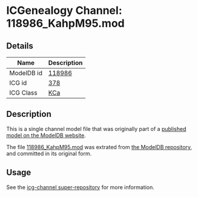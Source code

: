 # ICGenealogy Channel: 118986\_KahpM95.mod

## Details

Name | Description
---- | -----------
ModelDB id | [118986](http://senselab.med.yale.edu/ModelDB/ShowModel.cshtml?model=118986)
ICG id | [378](http://icg.neurotheory.ox.ac.uk/channels/5/378)
ICG Class | [KCa](http://icg.neurotheory.ox.ac.uk/channels/5)

## Description

This is a single channel model file that was originally part of a [published model on the ModelDB website](http://senselab.med.yale.edu/mModelDB/ShowModel.cshtml?model=118986).

The file [118986\_KahpM95.mod](118986_KahpM95.mod) was extrated from [the ModelDB repository](http://senselab.med.yale.edu/ModelDB/ShowModel.cshtml?model=118986), and committed in its original form.

## Usage

See the [icg-channel super-repository](https://github.com/icgenealogy/icg-channels) for more information.